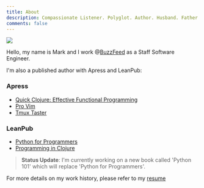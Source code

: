 ```yaml
---
title: About
description: Compassionate Listener. Polyglot. Author. Husband. Father. He/Him.
comments: false
---
```


<img src="../images/profile.jpg">

Hello, my name is Mark and I work @[BuzzFeed](https://www.buzzfeed.com/) as a Staff Software Engineer.

I'm also a published author with Apress and LeanPub:

### Apress

- [Quick Clojure: Effective Functional Programming](http://www.apress.com/9781484229514)
- [Pro Vim](http://www.apress.com/9781484202517)
- [Tmux Taster](http://www.apress.com/gb/book/9781484207765)

### LeanPub

- [Python for Programmers](https://leanpub.com/pythonforprogrammers)
- [Programming in Clojure](https://leanpub.com/programming-clojure/)

> **Status Update**: I'm currently working on a new book called 'Python 101' which will replace 'Python for Programmers'.

For more details on my work history, please refer to my [resume](http://www.integralist.co.uk/resume/)
